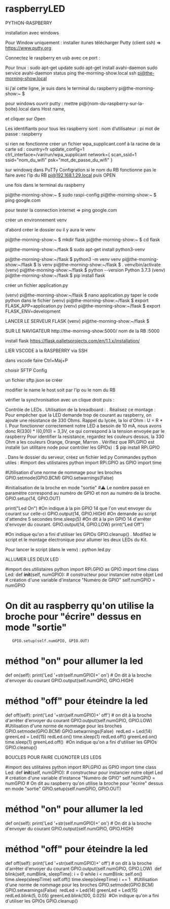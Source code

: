 # raspberryLED

PYTHON-RASPBERRY




installation avec windows

 Pour Window uniquement :
		installer itunes 
télécharger Putty (client ssh) => https://www.putty.org
 
 
Connectez le raspberry en usb avec ce port :



 
 
 
 
 
 
 
 
Pour linux :
sudo apt-get update
sudo apt-get install avahi-daemon
sudo service avahi-daemon status
ping the-morning-show.local
ssh pi@the-morning-show.local

si j’ai cette ligne, je suis dans le terminal du raspberry 
pi@the-morning-show:~ $




pour windows ouvrir putty :
mettre pi@{nom-du-raspberry-sur-la-boite}.local dans Host name,
 
 
 
et cliquer sur Open
 
 
 
Les identifiants pour tous les raspberry sont :
nom d’utilisateur : pi
mot de passe : raspberry
 

si rien ne fonctionne
créer un fichier wpa_supplicant.conf à la racine de la carte sd :
country=fr
update_config=1
ctrl_interface=/var/run/wpa_supplicant
network={
scan_ssid=1
ssid="nom_du_wifi"
psk="mot_de_passe_du_wifi"
}

sur windowq dans PuTTy Configration si le nom du RB fonctionne pas le faire avec l’ip du RB
pi@192.168.1.29.local puis OPEN



une fois dans le terminal du raspberry

pi@the-morning-show:~ $ sudo raspi-config
pi@the-morning-show:~ $ ping google.com

pour tester la connection internet => ping google.com


créer un environnement venv 

d’abord créer le dossier ou il y aura le venv

pi@the-morning-show:~ $ mkdir flask
pi@the-morning-show:~ $ cd flask

pi@the-morning-show:~/flask $ sudo apt-get install python3-venv

pi@the-morning-show:~/flask $ python3 -m venv venv
pi@the-morning-show:~/flask $ ls
venv
pi@the-morning-show:~/flask $ . venv/bin/activate
(venv) pi@the-morning-show:~/flask $ python --version
Python 3.7.3
(venv) pi@the-morning-show:~/flask $ pip install flask






créer un fichier application.py

(venv) pi@the-morning-show:~/flask $ nano application.py
          taper le code python dans le fichier
(venv) pi@the-morning-show:~/flask $ export FLASK_APP=application.py
(venv) pi@the-morning-show:~/flask $ export FLASK_ENV=development

LANCER LE SERVEUR FLASK
(venv) pi@the-morning-show:~/flask $ 


SUR LE NAVIGATEUR
http://the-morning-show:5000/   nom de la RB :5000






install flask
https://flask.palletsprojects.com/en/1.1.x/installation/

LIER VSCODE à la RASPBERRY via SSH

dans vscode  faire Ctrl+Maj+P



choisir SFTP Config


un fichier sftp.json se créer


modifier le name le host soit par l’ip ou le nom du RB

vérifier la synchronisation avec un clique droit puis :





Contrôle de LEDs
. Utilisation de la breadboard : 
. Réalisez ce montage :
Pour empêcher que la LED demande trop de courant au raspberry, on ajoute une résistance de 330 Ohms. Rappel du lycée, la loi d'Ohm : U = R * I. Pour fonctionner correctement notre LED a besoin de 10 mA, nous avons donc R(330) * I(0,010) = 3,3V, ce qui correspond à la tension envoyée par le raspberry
Pour identifier la resistance, regardez les couleurs dessus, la 330 Ohm a les couleurs Orange, Orange, Marron 
. Vérifiez que RPi.GPIO est installé (un utilitaire node pour contrôler les GPIOs) :
$ pip install RPi.GPIO

. Dans le dossier du serveur, créez un fichier led.py Commandes python utiles :
#import des utilistaires python
import RPi.GPIO as GPIO
import time

#Utilisation d'une norme de nommage pour les broches
GPIO.setmode(GPIO.BCM)
GPIO.setwarnings(False)

#initialisation de la broche en mode "sortie"
#⚠️ Le nombre passé en paramètre correspond au numéro de GPIO et non au numéro de la broche.
GPIO.setup(14, GPIO.OUT)

print("Led On")
#On indique à la pin GPIO 14 que l'on veut envoyer du courant sur celle-ci
GPIO.output(14, GPIO.HIGH)
#On demande au script d'attendre 5 secondes
time.sleep(5)
#On dit à la pin GPIO 14 d'arrêter d'envoyer du courant.
GPIO.output(14, GPIO.LOW)
print("Led Off")

#On indique qu'on a fini d'utiliser les GPIOs
GPIO.cleanup()
. Modifiez le script et le montage électronique pour allumer les deux LEDs du Kit.

Pour lancer le script (dans le venv) : python led.py


ALLUMER LES DEUX LED

#import des utilistaires python
import RPi.GPIO as GPIO
import time
​
class Led:
   def __init__(self, numGPIO):
       # constructeur pour instancier notre objet Led
       # création d'une variable d'instance "Numéro de GPIO"
       self.numGPIO = numGPIO
# On dit au raspberry qu'on utilise la broche pour "écrire"   dessus en mode "sortie"
       GPIO.setup(self.numGPIO, GPIO.OUT)
  
   # méthod "on" pour allumer la led
   def on(self):
       print('Led '+str(self.numGPIO)+' on')
       # On dit à la broche d'envoyer du courant
       GPIO.output(self.numGPIO, GPIO.HIGH)
​
   # méthod "off" pour éteindre la led
   def off(self):
       print('Led '+str(self.numGPIO)+' off')
       # on dit à la broche d'arrêter d'envoyer du courant
       GPIO.output(self.numGPIO, GPIO.LOW)
​
​
#Utilisation d'une norme de nommage pour les broches
GPIO.setmode(GPIO.BCM)
GPIO.setwarnings(False)
​
redLed = Led(14)
greenLed = Led(15)
redLed.on()
time.sleep(1)
redLed.off()
greenLed.on()
time.sleep(1)
greenLed.off()
​
#On indique qu'on a fini d'utiliser les GPIOs
GPIO.cleanup()


BOUCLES POUR FAIRE CLIGNOTER LES LEDS


#import des utilitaires python
import RPi.GPIO as GPIO
import time
​
class Led:
   def __init__(self, numGPIO):
       # constructeur pour instancier notre objet Led
       # création d'une variable d'instance "Numéro de GPIO"
       self.numGPIO = numGPIO
       # On dit au raspberry qu'on utilise la broche pour "écrire" dessus en mode "sortie"
       GPIO.setup(self.numGPIO, GPIO.OUT)
  
   # méthod "on" pour allumer la led
   def on(self):
       print('Led '+str(self.numGPIO)+' on')
       # On dit à la broche d'envoyer du courant
       GPIO.output(self.numGPIO, GPIO.HIGH)
​
   # méthod "off" pour éteindre la led
   def off(self):
       print('Led '+str(self.numGPIO)+' off')
       # on dit à la broche d'arrêter d'envoyer du courant
       GPIO.output(self.numGPIO, GPIO.LOW)
​
   def blink(self, numBlink, sleepTime):
       i = 0
       while i < numBlink:
           self.on()
           time.sleep(sleepTime)
           self.off()
           time.sleep(sleepTime)
           i += 1
​
​
#Utilisation d'une norme de nommage pour les broches
GPIO.setmode(GPIO.BCM)
GPIO.setwarnings(False)
​
redLed = Led(14)
greenLed = Led(15)
redLed.blink(5, 0.05)
greenLed.blink(100, 0.025)
​
#On indique qu'on a fini d'utiliser les GPIOs
GPIO.cleanup()

